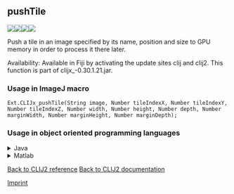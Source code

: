 ## pushTile
<img src="images/mini_empty_logo.png"/><img src="images/mini_empty_logo.png"/><img src="images/mini_clijx_logo.png"/><img src="images/mini_empty_logo.png"/>

Push a tile in an image specified by its name, position and size to GPU memory in order to process it there later.

Availability: Available in Fiji by activating the update sites clij and clij2.
This function is part of clijx_-0.30.1.21.jar.

### Usage in ImageJ macro
```
Ext.CLIJx_pushTile(String image, Number tileIndexX, Number tileIndexY, Number tileIndexZ, Number width, Number height, Number depth, Number marginWidth, Number marginHeight, Number marginDepth);
```


### Usage in object oriented programming languages



<details>

<summary>
Java
</summary>
<pre class="highlight">// init CLIJ and GPU
import net.haesleinhuepf.clijx.CLIJx;
import net.haesleinhuepf.clij.clearcl.ClearCLBuffer;
CLIJx clijx = CLIJx.getInstance();

// get input parameters
ClearCLBuffer image = clijx.push(imageImagePlus);
int tileIndexX = 10;
int tileIndexY = 20;
int tileIndexZ = 30;
int width = 40;
int height = 50;
int depth = 60;
int marginWidth = 70;
int marginHeight = 80;
int image0 = 90;
</pre>

<pre class="highlight">
// Execute operation on GPU
ClearCLBuffer resultPushTile = clijx.pushTile(image, tileIndexX, tileIndexY, tileIndexZ, width, height, depth, marginWidth, marginHeight, image0);
</pre>

<pre class="highlight">
// show result
System.out.println(resultPushTile);

// cleanup memory on GPU
clijx.release(image);
</pre>

</details>



<details>

<summary>
Matlab
</summary>
<pre class="highlight">% init CLIJ and GPU
clijx = init_clatlabx();

% get input parameters
image = clijx.pushMat(image_matrix);
tileIndexX = 10;
tileIndexY = 20;
tileIndexZ = 30;
width = 40;
height = 50;
depth = 60;
marginWidth = 70;
marginHeight = 80;
image0 = 90;
</pre>

<pre class="highlight">
% Execute operation on GPU
ClearCLBuffer resultPushTile = clijx.pushTile(image, tileIndexX, tileIndexY, tileIndexZ, width, height, depth, marginWidth, marginHeight, image0);
</pre>

<pre class="highlight">
% show result
System.out.println(resultPushTile);

% cleanup memory on GPU
clijx.release(image);
</pre>

</details>



[Back to CLIJ2 reference](https://clij.github.io/clij2-docs/reference)
[Back to CLIJ2 documentation](https://clij.github.io/clij2-docs)

[Imprint](https://clij.github.io/imprint)
